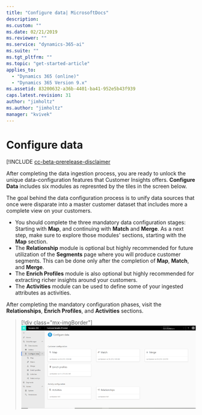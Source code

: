 ```yaml
---
title: "Configure data| MicrosoftDocs"
description: 
ms.custom: ""
ms.date: 02/21/2019
ms.reviewer: ""
ms.service: "dynamics-365-ai"
ms.suite: ""
ms.tgt_pltfrm: ""
ms.topic: "get-started-article"
applies_to: 
  - "Dynamics 365 (online)"
  - "Dynamics 365 Version 9.x"
ms.assetid: 83200632-a36b-4401-ba41-952e5b43f939
caps.latest.revision: 31
author: "jimholtz"
ms.author: "jimholtz"
manager: "kvivek"
---
```

# Configure data

[!INCLUDE [cc-beta-prerelease-disclaimer](../includes/cc-beta-prerelease-disclaimer.md)

After completing the data ingestion process, you are ready to unlock the unique data-configuration features that Customer Insights offers. **Configure Data** includes six modules as represnted by the tiles in the screen below.
 
The goal behind the data configuration process is to unify data sources that once were disparate into a master customer dataset that includes more a complete view on your customers.  

- You should complete the three mandatory data configuration stages: Starting with **Map**, and continuing with **Match** and **Merge**. As a next step, make sure to explore those modules' sections, starting with the **Map** section.
- The **Relationship** module is optional but highly recommended for future utilization of the **Segments** page where you will produce customer segments. This can be done only after the completion of **Map**, **Match**, and **Merge**.
- The **Enrich Profiles** module is also optional but highly recommended for extracting richer insights around your customers. 
- The **Activities** module can be used to define some of your ingested attributes as activities.

After completing the mandatory configuration phases, visit the **Relationships**, **Enrich Profiles**, and **Activities** sections. 

> [!div class="mx-imgBorder"] 
> ![](media/configure-data-page2.png "Configure data page")
